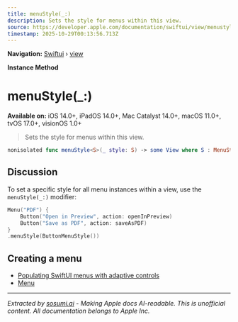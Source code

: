```yaml
---
title: menuStyle(_:)
description: Sets the style for menus within this view.
source: https://developer.apple.com/documentation/swiftui/view/menustyle(_:)
timestamp: 2025-10-29T00:13:56.713Z
---
```


**Navigation:** [Swiftui](/documentation/swiftui) › [view](/documentation/swiftui/view)

**Instance Method**

# menuStyle(_:)

**Available on:** iOS 14.0+, iPadOS 14.0+, Mac Catalyst 14.0+, macOS 11.0+, tvOS 17.0+, visionOS 1.0+

> Sets the style for menus within this view.

```swift
nonisolated func menuStyle<S>(_ style: S) -> some View where S : MenuStyle
```

## Discussion

To set a specific style for all menu instances within a view, use the `menuStyle(_:)` modifier:

```swift
Menu("PDF") {
    Button("Open in Preview", action: openInPreview)
    Button("Save as PDF", action: saveAsPDF)
}
.menuStyle(ButtonMenuStyle())
```

## Creating a menu

- [Populating SwiftUI menus with adaptive controls](/documentation/swiftui/populating-swiftui-menus-with-adaptive-controls)
- [Menu](/documentation/swiftui/menu)

---

*Extracted by [sosumi.ai](https://sosumi.ai) - Making Apple docs AI-readable.*
*This is unofficial content. All documentation belongs to Apple Inc.*
